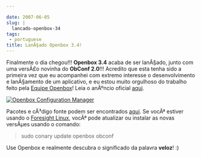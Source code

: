 ```yaml
---

date: 2007-06-05
slug: |
  lancado-openbox-34
tags:
 - portuguese
title: LanÃ§ado Openbox 3.4!
---
```


Finalmente o dia chegou!!! **Openbox 3.4** acaba de ser lanÃ§ado, junto
com uma versÃ£o novinha do **ObConf 2.0**!!! Acredito que esta tenha
sido a primeira vez que eu acompanhei com extremo interesse o
desenvolvimento e lanÃ§amento de um aplicativo, e eu estou muito
orgulhoso do trabalho feito pela [Equipe
Openbox](http://icculus.org/openbox/)! Leia o anÃºncio oficial
[aqui](http://icculus.org/openbox/index.php/Openbox:News#Openbox_3.4).

[![Openbox Configuration
Manager](http://farm2.static.flickr.com/1223/532269040_26e1ba6c75.jpg)](http://www.flickr.com/photos/25563799@N00/532269040/)

Pacotes e cÃ³digo fonte podem ser encontrados
[aqui](http://icculus.org/openbox/index.php/Openbox:Download). Se vocÃª
estiver usando o [Foresight Linux](http://www.foresightlinux.org/pt/),
vocÃª pode atualizar ou instalar as novas versÃµes usando o comando:

> sudo conary update openbox obconf

Use Openbox e realmente descubra o significado da palavra **veloz**! :)
